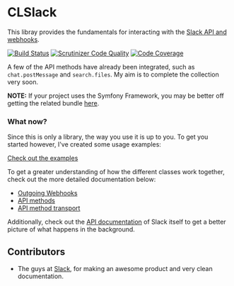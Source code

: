 CLSlack
=======

This libray provides the fundamentals for interacting with the [Slack API and webhooks](https://api.slack.com/).

[![Build Status](https://secure.travis-ci.org/cleentfaar/CLSlack.png)](http://travis-ci.org/cleentfaar/CLSlack)
[![Scrutinizer Code Quality](https://scrutinizer-ci.com/g/cleentfaar/CLSlack/badges/quality-score.png?b=master)](https://scrutinizer-ci.com/g/cleentfaar/CLSlack/?branch=master)
[![Code Coverage](https://scrutinizer-ci.com/g/cleentfaar/CLSlack/badges/coverage.png?b=master)](https://scrutinizer-ci.com/g/cleentfaar/CLSlack/?branch=master)

A few of the API methods have already been integrated, such as ``chat.postMessage`` and ``search.files``. My aim is to complete the collection very soon.

**NOTE:** If your project uses the Symfony Framework, you may be better off getting the related bundle [here](https://github.com/cleentfaar/CLSlackBundle).


### What now?

Since this is only a library, the way you use it is up to you.
To get you started however, I've created some usage examples:

[Check out the examples](Resources/doc/usage.md)

To get a greater understanding of how the different classes work together, check out the more detailed documentation below:

- [Outgoing Webhooks](Resources/doc/outgoing-webhooks.md)
- [API methods](Resources/doc/api-methods.md)
- [API method transport](Resources/doc/api-method-transport.md)

Additionally, check out the [API documentation](https://api.slack.com/) of Slack itself to get a
better picture of what happens in the background.


## Contributors

- The guys at [Slack](https://slack.com/), for making an awesome product and very clean documentation.
